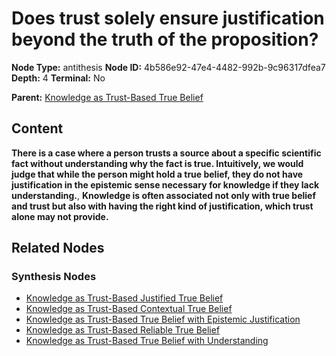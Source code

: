 # Does trust solely ensure justification beyond the truth of the proposition?

**Node Type:** antithesis
**Node ID:** 4b586e92-47e4-4482-992b-9c96317dfea7
**Depth:** 4
**Terminal:** No

**Parent:** [Knowledge as Trust-Based True Belief](knowledge-as-trust-based-true-belief-synthesis-332f424d-a3dc-43f3-ba77-0cda923b8bb6.md)

## Content

**There is a case where a person trusts a source about a specific scientific fact without understanding why the fact is true. Intuitively, we would judge that while the person might hold a true belief, they do not have justification in the epistemic sense necessary for knowledge if they lack understanding.**, **Knowledge is often associated not only with true belief and trust but also with having the right kind of justification, which trust alone may not provide.**

## Related Nodes

### Synthesis Nodes

- [Knowledge as Trust-Based Justified True Belief](knowledge-as-trust-based-justified-true-belief-synthesis-1e144134-f83d-4756-9b72-91dc774c6ed4.md)
- [Knowledge as Trust-Based Contextual True Belief](knowledge-as-trust-based-contextual-true-belief-synthesis-b89b6f5a-c056-416f-aa25-cc5643bcd9fe.md)
- [Knowledge as Trust-Based True Belief with Epistemic Justification](knowledge-as-trust-based-true-belief-with-epistemic-justification-synthesis-15ed6d21-7771-406e-a9ba-dc59495472d2.md)
- [Knowledge as Trust-Based Reliable True Belief](knowledge-as-trust-based-reliable-true-belief-synthesis-7ec5a0f5-4ce0-469c-a571-7e54857da3b6.md)
- [Knowledge as Trust-Based True Belief with Understanding](knowledge-as-trust-based-true-belief-with-understanding-synthesis-77af4511-df4d-4621-8b10-9b05cb24372b.md)
